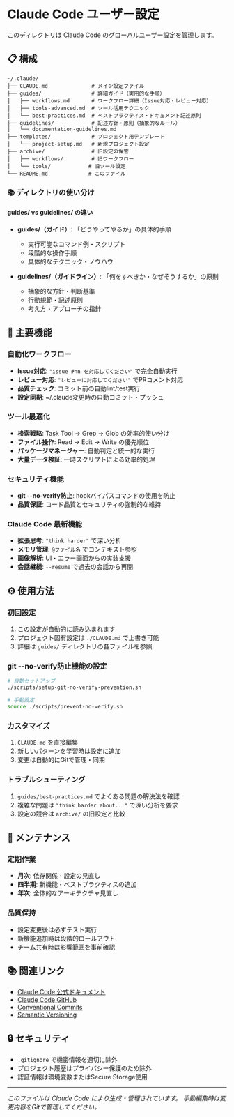 # Claude Code ユーザー設定

このディレクトリは Claude Code のグローバルユーザー設定を管理します。

## 📋 構成

```
~/.claude/
├── CLAUDE.md              # メイン設定ファイル
├── guides/                # 詳細ガイド（実用的な手順）
│   ├── workflows.md       # ワークフロー詳細（Issue対応・レビュー対応）
│   ├── tools-advanced.md  # ツール活用テクニック
│   └── best-practices.md  # ベストプラクティス・ドキュメント記述原則
├── guidelines/            # 記述方針・原則（抽象的なルール）
│   └── documentation-guidelines.md
├── templates/             # プロジェクト用テンプレート
│   └── project-setup.md   # 新規プロジェクト設定
├── archive/               # 旧設定の保管
│   ├── workflows/         # 旧ワークフロー
│   └── tools/            # 旧ツール設定
└── README.md             # このファイル
```

### 📚 ディレクトリの使い分け

#### **guides/ vs guidelines/ の違い**

- **guides/（ガイド）**: 「どうやってやるか」の具体的手順
  - 実行可能なコマンド例・スクリプト
  - 段階的な操作手順
  - 具体的なテクニック・ノウハウ

- **guidelines/（ガイドライン）**: 「何をすべきか・なぜそうするか」の原則
  - 抽象的な方針・判断基準
  - 行動規範・記述原則
  - 考え方・アプローチの指針

## 🚀 主要機能

### 自動化ワークフロー
- **Issue対応**: `"issue #nn を対応してください"` で完全自動実行
- **レビュー対応**: `"レビューに対応してください"` でPRコメント対応
- **品質チェック**: コミット前の自動lint/test実行
- **設定同期**: ~/.claude変更時の自動コミット・プッシュ

### ツール最適化
- **検索戦略**: Task Tool → Grep → Glob の効率的使い分け
- **ファイル操作**: Read → Edit → Write の優先順位
- **パッケージマネージャー**: 自動判定と統一的な実行
- **大量データ検証**: 一時スクリプトによる効率的処理

### セキュリティ機能
- **git --no-verify防止**: hookバイパスコマンドの使用を防止
- **品質保証**: コード品質とセキュリティの強制的な維持

### Claude Code 最新機能
- **拡張思考**: `"think harder"` で深い分析
- **メモリ管理**: `@ファイル名` でコンテキスト参照
- **画像解析**: UI・エラー画面からの実装支援
- **会話継続**: `--resume` で過去の会話から再開

## ⚙️ 使用方法

### 初回設定
1. この設定が自動的に読み込まれます
2. プロジェクト固有設定は `./CLAUDE.md` で上書き可能
3. 詳細は `guides/` ディレクトリの各ファイルを参照

### git --no-verify防止機能の設定
```bash
# 自動セットアップ
./scripts/setup-git-no-verify-prevention.sh

# 手動設定
source ./scripts/prevent-no-verify.sh
```

### カスタマイズ
1. `CLAUDE.md` を直接編集
2. 新しいパターンを学習時は設定に追加
3. 変更は自動的にGitで管理・同期

### トラブルシューティング
1. `guides/best-practices.md` でよくある問題の解決法を確認
2. 複雑な問題は `"think harder about..."` で深い分析を要求
3. 設定の競合は `archive/` の旧設定と比較

## 🔧 メンテナンス

### 定期作業
- **月次**: 依存関係・設定の見直し
- **四半期**: 新機能・ベストプラクティスの追加
- **年次**: 全体的なアーキテクチャ見直し

### 品質保持
- 設定変更後は必ずテスト実行
- 新機能追加時は段階的ロールアウト
- チーム共有時は影響範囲を事前確認

## 📚 関連リンク

- [Claude Code 公式ドキュメント](https://docs.anthropic.com/en/docs/claude-code)
- [Claude Code GitHub](https://github.com/anthropics/claude-code)
- [Conventional Commits](https://www.conventionalcommits.org/)
- [Semantic Versioning](https://semver.org/)

## 🔒 セキュリティ

- `.gitignore` で機密情報を適切に除外
- プロジェクト履歴はプライバシー保護のため除外
- 認証情報は環境変数またはSecure Storage使用

---

*このファイルは Claude Code により生成・管理されています。*
*手動編集時は変更内容をGitで管理してください。*